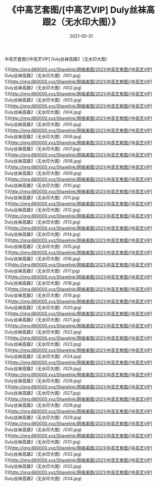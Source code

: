 ﻿---
layout: post
title:  《中高艺套图/[中高艺VIP] Duly丝袜高跟2（无水印大图）》
date:   2021-05-31
img: http://img.660000.xyz/Sharelink/网络美图/2021/中高艺套图/[中高艺VIP] Duly丝袜高跟2（无水印大图）/000.jpg
categories: [美女, 清纯, 唯美]
---

中高艺套图/[中高艺VIP] Duly丝袜高跟2（无水印大图）

 ![](http://img.660000.xyz/Sharelink/网络美图/2021/中高艺套图/[中高艺VIP] Duly丝袜高跟2（无水印大图）/001.jpg) <br>![](http://img.660000.xyz/Sharelink/网络美图/2021/中高艺套图/[中高艺VIP] Duly丝袜高跟2（无水印大图）/002.jpg) <br>![](http://img.660000.xyz/Sharelink/网络美图/2021/中高艺套图/[中高艺VIP] Duly丝袜高跟2（无水印大图）/003.jpg) <br>![](http://img.660000.xyz/Sharelink/网络美图/2021/中高艺套图/[中高艺VIP] Duly丝袜高跟2（无水印大图）/004.jpg) <br>![](http://img.660000.xyz/Sharelink/网络美图/2021/中高艺套图/[中高艺VIP] Duly丝袜高跟2（无水印大图）/005.jpg) <br>![](http://img.660000.xyz/Sharelink/网络美图/2021/中高艺套图/[中高艺VIP] Duly丝袜高跟2（无水印大图）/006.jpg) <br>![](http://img.660000.xyz/Sharelink/网络美图/2021/中高艺套图/[中高艺VIP] Duly丝袜高跟2（无水印大图）/007.jpg) <br>![](http://img.660000.xyz/Sharelink/网络美图/2021/中高艺套图/[中高艺VIP] Duly丝袜高跟2（无水印大图）/008.jpg) <br>![](http://img.660000.xyz/Sharelink/网络美图/2021/中高艺套图/[中高艺VIP] Duly丝袜高跟2（无水印大图）/009.jpg) <br>![](http://img.660000.xyz/Sharelink/网络美图/2021/中高艺套图/[中高艺VIP] Duly丝袜高跟2（无水印大图）/010.jpg) <br>![](http://img.660000.xyz/Sharelink/网络美图/2021/中高艺套图/[中高艺VIP] Duly丝袜高跟2（无水印大图）/011.jpg) <br>![](http://img.660000.xyz/Sharelink/网络美图/2021/中高艺套图/[中高艺VIP] Duly丝袜高跟2（无水印大图）/012.jpg) <br>![](http://img.660000.xyz/Sharelink/网络美图/2021/中高艺套图/[中高艺VIP] Duly丝袜高跟2（无水印大图）/013.jpg) <br>![](http://img.660000.xyz/Sharelink/网络美图/2021/中高艺套图/[中高艺VIP] Duly丝袜高跟2（无水印大图）/014.jpg) <br>![](http://img.660000.xyz/Sharelink/网络美图/2021/中高艺套图/[中高艺VIP] Duly丝袜高跟2（无水印大图）/015.jpg) <br>![](http://img.660000.xyz/Sharelink/网络美图/2021/中高艺套图/[中高艺VIP] Duly丝袜高跟2（无水印大图）/016.jpg) <br>![](http://img.660000.xyz/Sharelink/网络美图/2021/中高艺套图/[中高艺VIP] Duly丝袜高跟2（无水印大图）/017.jpg) <br>![](http://img.660000.xyz/Sharelink/网络美图/2021/中高艺套图/[中高艺VIP] Duly丝袜高跟2（无水印大图）/018.jpg) <br>![](http://img.660000.xyz/Sharelink/网络美图/2021/中高艺套图/[中高艺VIP] Duly丝袜高跟2（无水印大图）/019.jpg) <br>![](http://img.660000.xyz/Sharelink/网络美图/2021/中高艺套图/[中高艺VIP] Duly丝袜高跟2（无水印大图）/020.jpg) <br>![](http://img.660000.xyz/Sharelink/网络美图/2021/中高艺套图/[中高艺VIP] Duly丝袜高跟2（无水印大图）/021.jpg) <br>![](http://img.660000.xyz/Sharelink/网络美图/2021/中高艺套图/[中高艺VIP] Duly丝袜高跟2（无水印大图）/022.jpg) <br>![](http://img.660000.xyz/Sharelink/网络美图/2021/中高艺套图/[中高艺VIP] Duly丝袜高跟2（无水印大图）/023.jpg) <br>![](http://img.660000.xyz/Sharelink/网络美图/2021/中高艺套图/[中高艺VIP] Duly丝袜高跟2（无水印大图）/024.jpg) <br>![](http://img.660000.xyz/Sharelink/网络美图/2021/中高艺套图/[中高艺VIP] Duly丝袜高跟2（无水印大图）/025.jpg) <br>![](http://img.660000.xyz/Sharelink/网络美图/2021/中高艺套图/[中高艺VIP] Duly丝袜高跟2（无水印大图）/026.jpg) <br>![](http://img.660000.xyz/Sharelink/网络美图/2021/中高艺套图/[中高艺VIP] Duly丝袜高跟2（无水印大图）/027.jpg) <br>![](http://img.660000.xyz/Sharelink/网络美图/2021/中高艺套图/[中高艺VIP] Duly丝袜高跟2（无水印大图）/028.jpg) <br>![](http://img.660000.xyz/Sharelink/网络美图/2021/中高艺套图/[中高艺VIP] Duly丝袜高跟2（无水印大图）/029.jpg) <br>![](http://img.660000.xyz/Sharelink/网络美图/2021/中高艺套图/[中高艺VIP] Duly丝袜高跟2（无水印大图）/030.jpg) <br>![](http://img.660000.xyz/Sharelink/网络美图/2021/中高艺套图/[中高艺VIP] Duly丝袜高跟2（无水印大图）/031.jpg) <br>![](http://img.660000.xyz/Sharelink/网络美图/2021/中高艺套图/[中高艺VIP] Duly丝袜高跟2（无水印大图）/032.jpg) <br>![](http://img.660000.xyz/Sharelink/网络美图/2021/中高艺套图/[中高艺VIP] Duly丝袜高跟2（无水印大图）/033.jpg) <br>![](http://img.660000.xyz/Sharelink/网络美图/2021/中高艺套图/[中高艺VIP] Duly丝袜高跟2（无水印大图）/034.jpg) <br>